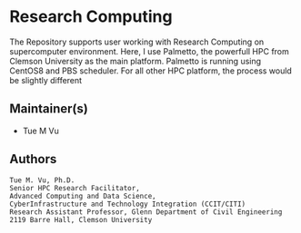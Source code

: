 # Research Computing 

The Repository supports user working with Research Computing on supercomputer environment.
Here, I use Palmetto, the powerfull HPC from Clemson University as the main platform. Palmetto is running using CentOS8 and PBS scheduler.
For all other HPC platform, the process would be slightly different

## Maintainer(s)

* Tue M Vu

## Authors
```
Tue M. Vu, Ph.D. 
Senior HPC Research Facilitator,
Advanced Computing and Data Science,
CyberInfrastructure and Technology Integration (CCIT/CITI)
Research Assistant Professor, Glenn Department of Civil Engineering
2119 Barre Hall, Clemson University
```
